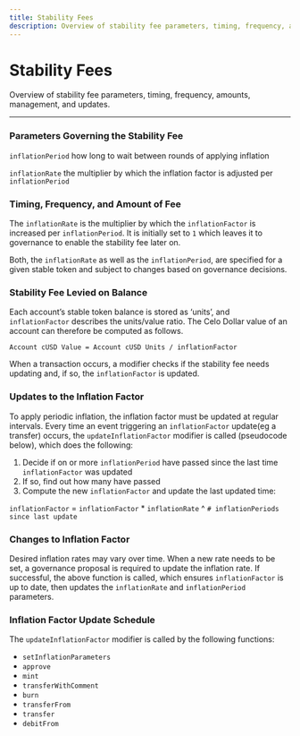 ```yaml
---
title: Stability Fees
description: Overview of stability fee parameters, timing, frequency, amounts, management, and updates.
---
```

# Stability Fees

Overview of stability fee parameters, timing, frequency, amounts, management, and updates.

___

### Parameters Governing the Stability Fee

`inflationPeriod` how long to wait between rounds of applying inflation

`inflationRate` the multiplier by which the inflation factor is adjusted per `inflationPeriod` 

### Timing, Frequency, and Amount of Fee

The `inflationRate` is the multiplier by which the `inflationFactor` is increased per `inflationPeriod`. It is initially set to `1` which leaves it to governance to enable the stability fee later on.

Both, the `inflationRate` as well as the `inflationPeriod`, are specified for a given stable token and subject to changes based on governance decisions.

### Stability Fee Levied on Balance

Each account’s stable token balance is stored as ‘units’, and `inflationFactor` describes the units/value ratio. The Celo Dollar value of an account can therefore be computed as follows.

`Account cUSD Value = Account cUSD Units / inflationFactor`

When a transaction occurs, a modifier checks if the stability fee needs updating and, if so, the `inflationFactor` is updated.

### Updates to the Inflation Factor

To apply periodic inflation, the inflation factor must be updated at regular intervals. Every time an event triggering an `inflationFactor` update\(eg a transfer\) occurs, the `updateInflationFactor` modifier is called \(pseudocode below\), which does the following:

1.  Decide if on or more `inflationPeriod` have passed since the last time `inflationFactor` was updated
2.  If so, find out how many have passed
3.  Compute the new `inflationFactor` and update the last updated time:

`inflationFactor` = `inflationFactor` \* `inflationRate` ^ `# inflationPeriods since last update`

### Changes to Inflation Factor

Desired inflation rates may vary over time. When a new rate needs to be set, a governance proposal is required to update the inflation rate. If successful, the above function is called, which ensures `inflationFactor` is up to date, then updates the `inflationRate` and `inflationPeriod` parameters.

### Inflation Factor Update Schedule

The `updateInflationFactor` modifier is called by the following functions:

- `setInflationParameters`
- `approve`
- `mint`
- `transferWithComment`
- `burn`
- `transferFrom`
- `transfer`
- `debitFrom`
